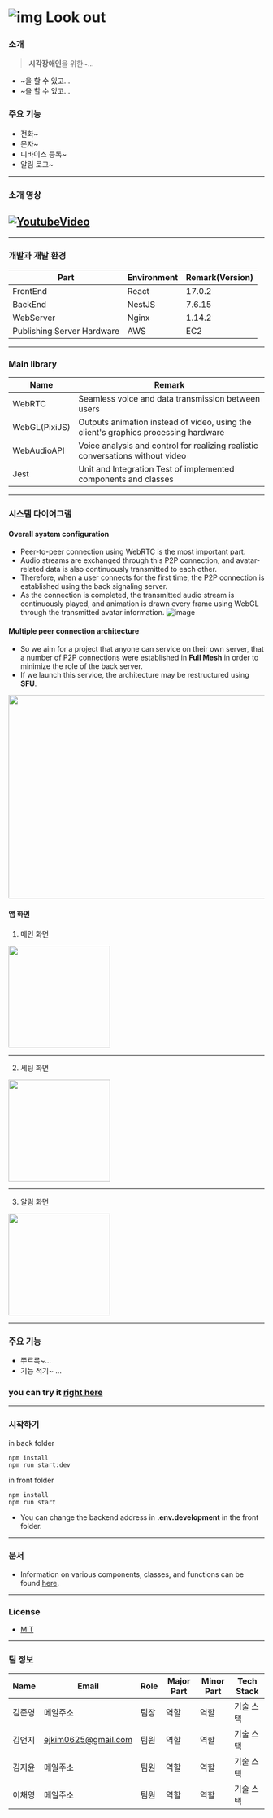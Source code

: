 # ![img](https://user-images.githubusercontent.com/85453429/187358936-198c84d6-65de-4f31-972b-33bbc6443792.png) Look out

### 소개
> **시각장애인**을 위한~...

- ~을 할 수 있고...
- ~을 할 수 있고... 

### 주요 기능

   * 전화~
   * 문자~
   * 디바이스 등록~
   * 알림 로그~

---

### 소개 영상

## [![YoutubeVideo](https://img.youtube.com/vi/ufxFfA7_ntU/maxresdefault.jpg)](https://youtu.be/ufxFfA7_ntU)

---

### 개발과 개발 환경

| Part                       | Environment | Remark(Version) |
| -------------------------- | ----------- | --------------- |
| FrontEnd                   | React       | 17.0.2          |
| BackEnd                    | NestJS      | 7.6.15          |
| WebServer                  | Nginx       | 1.14.2          |
| Publishing Server Hardware | AWS         | EC2             |

---

### Main library

| Name          | Remark                                                                              |
| ------------- | ----------------------------------------------------------------------------------- |
| WebRTC        | Seamless voice and data transmission between users                                  |
| WebGL(PixiJS) | Outputs animation instead of video, using the client's graphics processing hardware |
| WebAudioAPI   | Voice analysis and control for realizing realistic conversations without video      |
| Jest          | Unit and Integration Test of implemented components and classes                     |

---

### 시스템 다이어그램

#### Overall system configuration

- Peer-to-peer connection using WebRTC is the most important part.
- Audio streams are exchanged through this P2P connection, and avatar-related data is also continuously transmitted to each other.
- Therefore, when a user connects for the first time, the P2P connection is established using the back signaling server.
- As the connection is completed, the transmitted audio stream is continuously played, and animation is drawn every frame using WebGL through the transmitted avatar information.
  ![image](https://user-images.githubusercontent.com/74593890/139775166-f036b4c0-1584-4ecd-9444-5a1788fec82c.png)

#### Multiple peer connection architecture

- So we aim for a project that anyone can service on their own server, that a number of P2P connections were established in **Full Mesh** in order to minimize the role of the back server.
- If we launch this service, the architecture may be restructured using **SFU**.
<img src="https://www.itrelease.com/wp-content/uploads/2021/06/Full-Mesh-Topology-1024x640.jpg" width="600" height="400">

#### 앱 화면
1. 메인 화면
<img src="https://user-images.githubusercontent.com/74593890/140017019-76c02218-0044-498d-a08e-10981f3b3ef5.png" width="200"> 

---
2. 세팅 화면
<img src="https://user-images.githubusercontent.com/74593890/140028049-f3f2217f-ec49-40fe-ad9e-058d97e0c0ab.png" width="200"> 

---
3. 알림 화면
<img src="https://user-images.githubusercontent.com/74593890/140028152-07059817-a7b0-44be-bdc3-03a1093f623d.png" width="200"> 

---

### 주요 기능

- 쭈르륵~...
- 기능 적기~ ...

### you can try it [**right here**](https://giggleforest.com)

---

### 시작하기

in back folder

```
npm install
npm run start:dev
```

in front folder

```
npm install
npm run start
```

- You can change the backend address in **.env.development** in the front folder.

---

### 문서

- Information on various components, classes, and functions can be found [here](https://voicespaceunder5.github.io/VoiceSpaceDocs/docs/).

---

### License

- [MIT](https://github.com/VoiceSpaceUnder5/VoiceSpace/blob/master/LICENSE)

---

### 팀 정보

| Name     | Email                                       | Role   | Major Part                                | Minor Part | Tech Stack                                   |
| -------- | ------------------------------------------- | ------ | ----------------------------------------- | ---------- | -------------------------------------------- |
| 김준영 | 메일주소 | 팀장 | 역할 | 역할 | 기술 스택 |
| 김언지 | ejkim0625@gmail.com | 팀원 | 역할 | 역할 | 기술 스택 |
| 김지윤 | 메일주소 | 팀원 | 역할 | 역할 | 기술 스택 |
| 이채영 | 메일주소 | 팀원 | 역할 | 역할 | 기술 스택 |
